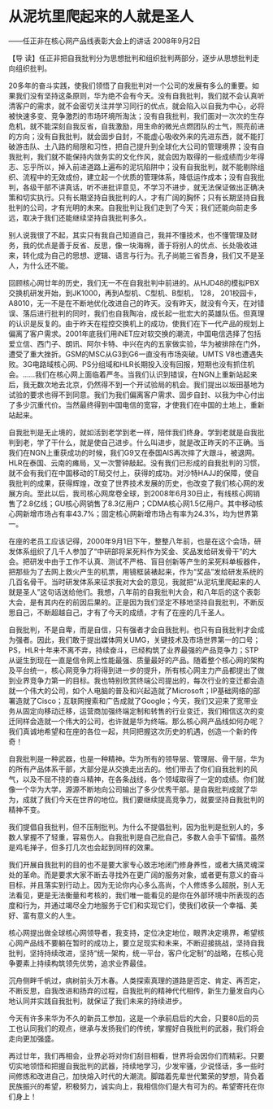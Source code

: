 # 从泥坑里爬起来的人就是圣人

——任正非在核心网产品线表彰大会上的讲话 2008年9月2日

【导 读】任正非把自我批判分为思想批判和组织批判两部分，逐步从思想批判走向组织批判。

20多年的奋斗实践，使我们领悟了自我批判对一个公司的发展有多么的重要。如果我们没有坚持这条原则，华为绝不会有今天。没有自我批判，我们就不会认真听清客户的需求，就不会密切关注并学习同行的优点，就会陷入以自我为中心，必将被快速多变、竞争激烈的市场环境所淘汰；没有自我批判，我们面对一次次的生存危机，就不能深刻自我反省，自我激励，用生命的微光点燃团队的士气，照亮前进的方向；没有自我批判，就会固步自封，不能虚心吸收外来的先进东西，就不能打破游击队、土八路的局限和习性，把自己提升到全球化大公司的管理境界；没有自我批判，我们就不能保持内敛务实的文化作风，就会因为取得的一些成绩而少年得志、忘乎所以，掉入前进道路上遍布的泥坑陷阱中；没有自我批判，就不能剔除组织、流程中的无效成份，建立起一个优质的管理体系，降低运作成本；没有自我批判，各级干部不讲真话，听不进批评意见，不学习不进步，就无法保证做出正确决策和切实执行。只有长期坚持自我批判的人，才有广阔的胸怀；只有长期坚持自我批判的公司，才有光明的未来。自我批判让我们走到了今天；我们还能向前走多远，取决于我们还能继续坚持自我批判多久。

别人说我很了不起，其实只有我自己知道自己，我并不懂技术，也不懂管理及财务，我的优点是善于反省、反思，像一块海棉，善于将别人的优点、长处吸收进来，转化成为自己的思想、逻辑、语言与行为。孔子尚能三省吾身，我们又不是圣人，为什么还不能。

回顾核心网廿年的历史，我们无一不在自我批判中前进的。从HJD48的模拟PBX交换机研发开始，到JK1000，再到A型机、C型机、B型机， 128， 201校园卡，A8010，无一不是在不断地优化改进自己的昨天。没有昨天，就没有今天，在对错误、落后进行批判的同时，我们也自我陶冶，成长起一批宏大的英雄队伍。但真理的认识是反复的。由于昨天在程控交换机上的成功，使我们在下一代产品的规划上偏离了客户需求。2001年底我们用iNET应对软交换的潮流，中国电信选择了包括爱立信、西门子、朗讯、阿尔卡特、中兴在内的五家做实验，华为被排除在门外，遭受了重大挫折。GSM的MSC从G3到G6一直没有市场突破。UMTS V8也遭遇失败。3G电路域核心网、PS分组域和HLR长期投入没有回报，短期也没有抓住机会。……我们在核心网上面临着严冬。当我们认识到错误，在NGN上重新站起来后，我无数次地去北京，仍然得不到一个开试验局的机会。我们提出以坂田基地为试验的要求也得不到同意。我们为我们偏离客户需求、固步自封、以我为中心付出了多少沉重代价。当然最终得到中国电信的宽容，才使我们在中国的土地上，重新站起来。

自我批判是无止境的，就如活到老学到老一样，陪伴我们终身。学到老就是自我批判到老，学了干什么，就是使自己进步。什么叫进步，就是改正昨天的不正确。当我们在NGN上重获成功的时候，我们G9又在泰国AIS再次摔了大跟斗，被退网。HLR在泰国、云南的瘫局，又一次警钟敲起。没有我们已形成的自我批判的习惯，就不会有我们在中国移动的T局交付上，获得的成功。对沙特HAJJ的保障，使自我批判的成果，获得辉煌，改变了世界技术发展的历史，也改变了我们核心网的发展方向。至此以后，我司核心网席卷全球，到2008年6月30日止，有线核心网销售了2.8亿线；GU核心网销售了8.3亿用户；CDMA核心网1.5亿用户。其中移动核心网新增市场占有率43.7%；固定核心网新增市场占有率为24.3%，均为世界第一。

在座的老员工应该记得，2000年9月1日下午，整整八年前，也是在这个会场，研发体系组织了几千人参加了“中研部将呆死料作为奖金、奖品发给研发骨干”的大会。把研发中由于工作不认真、测试不严格、盲目创新等产生的呆死料单板器件，把那些为了去网上救火产生的机票，用镜框装裱起来，作为“奖品”发给研发系统的几百名骨干。当时研发体系来征求我对大会的意见，我就把“从泥坑里爬起来的人就是圣人”这句话送给他们。我想，八年前的自我批判大会，和八年后的这个表彰大会，是有其内在的前因后果的。正是因为我们坚定不移地坚持自我批判，不断反思自己，不断超越自己，才有了今天的成绩，才有了在座的几千圣人。

自我批判，不是自卑，而是自信，只有强者才会自我批判。也只有自我批判才会成为强者。因此，我们敢于提出媒体网关UMG，关键技术及市场世界第一的口号；PS，HLR十年来不离不弃，持续奋斗，已经构筑了业界最强的产品竞争力；STP从诞生到现在一直是信令网上性能最强、质量最好的产品。随着整个核心网的架构及平台统一，核心网竞争力将得到进一步的提升，所有核心网主力产品都提出了做到业界竞争力第一的目标。我也特别欣赏终端公司提出的，每次行业的变迁都会造就一个伟大的公司，如个人电脑的普及和兴起造就了Microsoft；IP基础网络的部署造就了Cisco；互联网搜索和广告成就了Google；今天，我们又迎来了宽带业务从固定向移动迁移，运营商加强终端定制和转售的行业变迁，我们相信这次的变迁同样会造就一个伟大的公司，也许就是华为终端。那么核心网产品线如何办呢？我们真诚地希望和在座的各位一起，共同把握这次历史的机遇，创造一个新的传奇！

自我批判是一种武器，也是一种精神。华为所有的领导层、管理层、骨干层，华为的所有产品体系干部，大部分是从交换走出去的。他们带去了你们自我批判的风气，以及不屈不挠的奋斗精神，在各条战线，各个领域取得了一定的成绩。你们就像一个华为大学，源源不断地向公司输出了多少优秀干部。是自我批判成就了华为，成就了我们今天在世界的地位。我们要继续提高竞争力，就要坚持自我批判的精神不变。

我们提倡自我批判，但不压制批判。为什么不提倡批判，因为批判是批别人的，多数人掌握不了轻重，容易伤人。自我批判是自己批自己，多数人会手下留情。虽然是鸡毛掸子，但多打几次也会起到同样的效果。

我们开展自我批判的目的也不是要大家专心致志地闭门修身养性，或者大搞灵魂深处的革命。而是要求大家不断去寻找外在更广阔的服务对象，或者更有意义的奋斗目标，并且落实到行动上。因为无论你内心多么高尚，个人修炼多么超脱，别人无法看见，更是无法衡量和考核的，我们唯一能看见的是你在外部环境中所表现的态度和行为，并通过竭尽全力地服务于它们和实现它们，使我们收获一个幸福、美好、富有意义的人生。

核心网提出做全球核心网领导者，我支持，定位决定地位，眼界决定境界，希望核心网产品线不要躺在暂时的成功上，要立足现实和未来，不断迎接挑战，坚持自我批判，坚持持续改进，坚持“统一架构，统一平台，客户化定制”的战略，在核心竞争要素上持续构筑领先优势，追求业界最佳。

沉舟侧畔千帆过，病树前头万木春。人类探索真理的道路是否定、肯定、再否定，不断反思，自我改进和扬弃的过程，自我批判的精神代代相传，新生力量发自内心地认同并实践自我批判，就保证了我们未来的持续进步。

今天有许多来华为不久的新员工参加，这是一个承前启后的大会，只要80后的员工也认同我们的观点，继承与发扬我们的传统，掌握好自我批判的武器，我们将会走向更加强盛。

再过廿年，我们再相会，业界必将对你们刮目相看，世界将会因你们而精彩。只要切实地领悟和把握自我批判的武器，持续地学习，少发牢骚，少说怪话，多一些时间修炼和改进自己，加快熔入时代的大潮流。脚踏着先辈世代繁荣的梦想，背负着民族振兴的希望，积极努力，诚实向上，我相信你们是大有可为的。希望寄托在你们身上！


